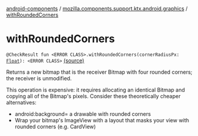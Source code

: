 [android-components](../index.md) / [mozilla.components.support.ktx.android.graphics](index.md) / [withRoundedCorners](./with-rounded-corners.md)

# withRoundedCorners

`@CheckResult fun <ERROR CLASS>.withRoundedCorners(cornerRadiusPx: `[`Float`](https://kotlinlang.org/api/latest/jvm/stdlib/kotlin/-float/index.html)`): <ERROR CLASS>` [(source)](https://github.com/mozilla-mobile/android-components/blob/master/components/support/ktx/src/main/java/mozilla/components/support/ktx/android/graphics/Bitmap.kt#L38)

Returns a new bitmap that is the receiver Bitmap with four rounded corners;
the receiver is unmodified.

This operation is expensive: it requires allocating an identical Bitmap and copying
all of the Bitmap's pixels. Consider these theoretically cheaper alternatives:

* android:background= a drawable with rounded corners
* Wrap your bitmap's ImageView with a layout that masks your view with rounded corners (e.g. CardView)
